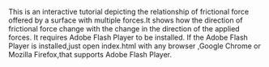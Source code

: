 This is an interactive tutorial depicting the relationship of frictional force offered by a surface with multiple forces.It shows how the direction of frictional force change with the change in the direction of the applied forces. It requires Adobe Flash Player to be installed. 
If the Adobe Flash Player is installed,just open index.html with any browser ,Google Chrome or Mozilla Firefox,that supports Adobe Flash Player.

